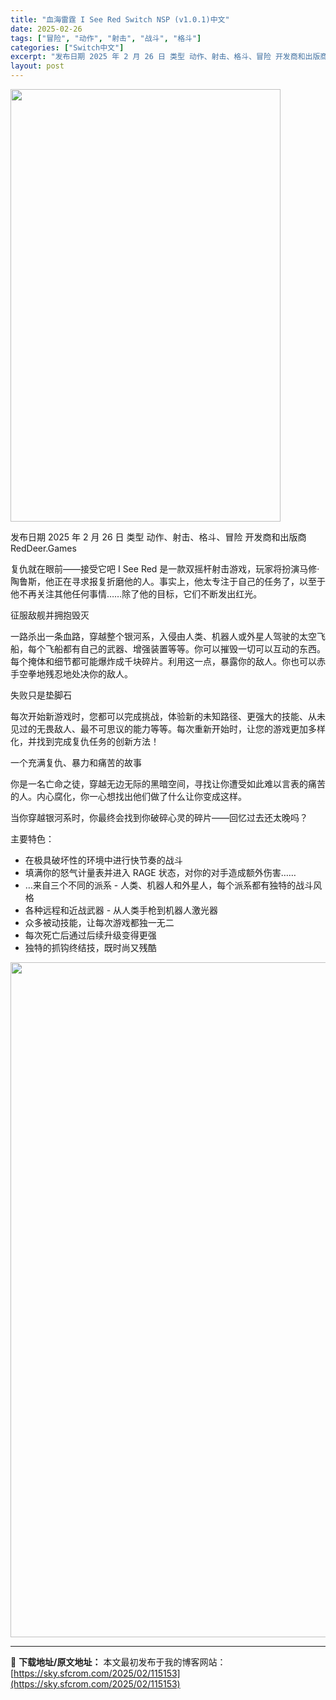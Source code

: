 ```yaml
---
title: "血海雷霆 I See Red Switch NSP (v1.0.1)中文"
date: 2025-02-26
tags: ["冒险", "动作", "射击", "战斗", "格斗"]
categories: ["Switch中文"]
excerpt: "发布日期 2025 年 2 月 26 日 类型 动作、射击、格斗、冒险 开发商和出版商 RedDeer.Games 复仇就在眼前——接受它吧 I See Red 是一款双摇杆射击游戏，玩家将扮演马修·陶鲁斯，他正在寻求报复折磨他的人。事实上，他太专注于自己的任务了，以至于他不再关注其他任何事情……除&hellip;"
layout: post
---
```


<img class="aligncenter size-full wp-image-115148" src="https://sky.sfcrom.com/wp-content/uploads/2025/02/2025022601590193.webp" alt="" width="432" height="692" />

发布日期 2025 年 2 月 26 日
类型 动作、射击、格斗、冒险
开发商和出版商 RedDeer.Games

复仇就在眼前——接受它吧
I See Red 是一款双摇杆射击游戏，玩家将扮演马修·陶鲁斯，他正在寻求报复折磨他的人。事实上，他太专注于自己的任务了，以至于他不再关注其他任何事情……除了他的目标，它们不断发出红光。

征服敌舰并拥抱毁灭

一路杀出一条血路，穿越整个银河系，入侵由人类、机器人或外星人驾驶的太空飞船，每个飞船都有自己的武器、增强装置等等。你可以摧毁一切可以互动的东西。每个掩体和细节都可能爆炸成千块碎片。利用这一点，暴露你的敌人。你也可以赤手空拳地残忍地处决你的敌人。

失败只是垫脚石

每次开始新游戏时，您都可以完成挑战，体验新的未知路径、更强大的技能、从未见过的无畏敌人、最不可思议的能力等等。每次重新开始时，让您的游戏更加多样化，并找到完成复仇任务的创新方法！

一个充满复仇、暴力和痛苦的故事

你是一名亡命之徒，穿越无边无际的黑暗空间，寻找让你遭受如此难以言表的痛苦的人。内心腐化，你一心想找出他们做了什么让你变成这样。

当你穿越银河系时，你最终会找到你破碎心灵的碎片——回忆过去还太晚吗？

主要特色：
- 在极具破坏性的环境中进行快节奏的战斗
- 填满你的怒气计量表并进入 RAGE 状态，对你的对手造成额外伤害……
- …来自三个不同的派系 - 人类、机器人和外星人，每个派系都有独特的战斗风格
- 各种远程和近战武器 - 从人类手枪到机器人激光器
- 众多被动技能，让每次游戏都独一无二
- 每次死亡后通过后续升级变得更强
- 独特的抓钩终结技，既时尚又残酷

<img class="aligncenter size-full wp-image-115143" src="https://sky.sfcrom.com/wp-content/uploads/2025/02/20250226015859100.webp" alt="" width="1920" height="1080" />

---
📖 **下载地址/原文地址：** 本文最初发布于我的博客网站：[https://sky.sfcrom.com/2025/02/115153](https://sky.sfcrom.com/2025/02/115153)
